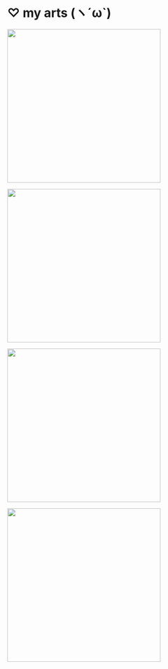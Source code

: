 
# ♡ my arts (ヽ´ω`)

<p align="left">
  <img src="https://github.com/user-attachments/assets/790b9a73-7d01-4267-ad6d-f32568d81df8"width="350"length="350"/>
  
<p align="left">
  <img src="https://github.com/user-attachments/assets/2fd470a1-4ba1-4392-8684-334bfe029326"
width="350"length="350"/>

<p align="left">
  <img src="https://github.com/user-attachments/assets/535cbe72-b648-4e6a-b100-e0d7dc9ad8f5"
width="350"length="350"/>

<p align="left">
  <img src="https://github.com/user-attachments/assets/847ed078-2b86-4ff8-b139-a606f7b38b8c"
width="350"length="350"/>
